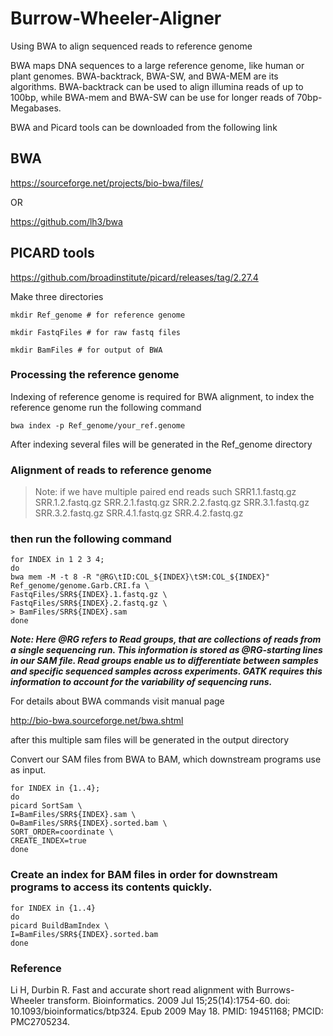 # Burrow-Wheeler-Aligner
Using BWA to  align sequenced reads to reference genome 

BWA maps DNA sequences to a large reference genome, like human or plant genomes. BWA-backtrack, BWA-SW, and BWA-MEM are its algorithms. BWA-backtrack can be used to align illumina reads of up to 100bp, while BWA-mem and BWA-SW can be use for longer reads of 70bp-Megabases.

BWA and Picard tools can be downloaded from the following link
## BWA
https://sourceforge.net/projects/bio-bwa/files/

OR

https://github.com/lh3/bwa

## PICARD tools

https://github.com/broadinstitute/picard/releases/tag/2.27.4

Make three directories
```
mkdir Ref_genome # for reference genome

mkdir FastqFiles # for raw fastq files

mkdir BamFiles # for output of BWA
```

### Processing the reference genome

Indexing of reference genome is required for BWA alignment, to index the reference genome run the following command
```
bwa index -p Ref_genome/your_ref.genome
```

After indexing several files will be generated in the Ref_genome directory
### Alignment of reads to reference genome

> Note: if we have multiple paired end reads such SRR1.1.fastq.gz  SRR.1.2.fastq.gz  SRR.2.1.fastq.gz  SRR.2.2.fastq.gz  SRR.3.1.fastq.gz  SRR.3.2.fastq.gz  SRR.4.1.fastq.gz  SRR.4.2.fastq.gz

### then run the following command
```
for INDEX in 1 2 3 4;
do
bwa mem -M -t 8 -R "@RG\tID:COL_${INDEX}\tSM:COL_${INDEX}" Ref_genome/genome.Garb.CRI.fa \
FastqFiles/SRR${INDEX}.1.fastq.gz \
FastqFiles/SRR${INDEX}.2.fastq.gz \
> BamFiles/SRR${INDEX}.sam
done
```

***Note: Here @RG refers to Read groups, that are collections of reads from a single sequencing run. This information is stored as @RG-starting lines in our SAM file. Read groups enable us to differentiate between samples and specific sequenced samples across experiments. GATK requires this information to account for the variability of sequencing runs.***

For details about BWA commands visit manual page 

http://bio-bwa.sourceforge.net/bwa.shtml

after this multiple sam files will be generated in the output directory

Convert our SAM files from BWA to BAM, which downstream programs use as input.
```
for INDEX in {1..4};
do
picard SortSam \
I=BamFiles/SRR${INDEX}.sam \
O=BamFiles/SRR${INDEX}.sorted.bam \
SORT_ORDER=coordinate \
CREATE_INDEX=true
done
```

### Create an index for BAM files in order for downstream programs to access its contents quickly.
```
for INDEX in {1..4}
do
picard BuildBamIndex \
I=BamFiles/SRR${INDEX}.sorted.bam
done
```
### Reference

Li H, Durbin R. Fast and accurate short read alignment with Burrows-Wheeler transform. Bioinformatics. 2009 Jul 15;25(14):1754-60. doi: 10.1093/bioinformatics/btp324. Epub 2009 May 18. PMID: 19451168; PMCID: PMC2705234.

